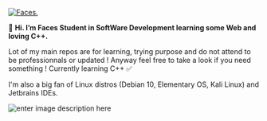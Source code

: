 [![Faces.](https://images.alphacoders.com/566/thumb-1920-566916.jpg)](https://facesh.me)


🐧 **Hi. I’m Faces Student in SoftWare Development learning some Web and loving C++.**

Lot of my main repos are for learning, trying purpose and do not attend to be professionnals or updated ! Anyway feel free to take a look if you need something ! 
Currently learning C++ ✅

I'm also a big fan of Linux distros (Debian 10, Elementary OS, Kali Linux) and Jetbrains IDEs.


![enter image description here](https://hidden.market/wp-content/uploads/2019/05/200.gif)
